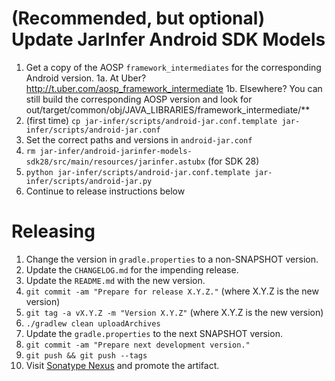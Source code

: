 (Recommended, but optional) Update JarInfer Android SDK Models
==============================================================

 1. Get a copy of the AOSP `framework_intermediates` for the corresponding Android version.
    1a. At Uber? http://t.uber.com/aosp_framework_intermediate
    1b. Elsewhere? You can still build the corresponding AOSP version and look for
        out/target/common/obj/JAVA_LIBRARIES/framework_intermediate/**
 2. (first time) `cp jar-infer/scripts/android-jar.conf.template jar-infer/scripts/android-jar.conf`
 3. Set the correct paths and versions in `android-jar.conf`
 4. `rm jar-infer/android-jarinfer-models-sdk28/src/main/resources/jarinfer.astubx` (for SDK 28)
 5. `python jar-infer/scripts/android-jar.conf.template jar-infer/scripts/android-jar.py`
 6. Continue to release instructions below


Releasing
=========

 1. Change the version in `gradle.properties` to a non-SNAPSHOT version.
 2. Update the `CHANGELOG.md` for the impending release.
 3. Update the `README.md` with the new version.
 4. `git commit -am "Prepare for release X.Y.Z."` (where X.Y.Z is the new version)
 5. `git tag -a vX.Y.Z -m "Version X.Y.Z"` (where X.Y.Z is the new version)
 6. `./gradlew clean uploadArchives`
 7. Update the `gradle.properties` to the next SNAPSHOT version.
 8. `git commit -am "Prepare next development version."`
 9. `git push && git push --tags`
 10. Visit [Sonatype Nexus](https://oss.sonatype.org/) and promote the artifact.
